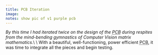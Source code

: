 ```yaml
---
title: PCB Iteration
image:
notes: show pic of v1 purple pcb
---
```

*By this time I had iterated twice on the design of the <abbr class="initialism" title="Printed Circuit Board">PCB</abbr> during respites from the mind-bending gymnastics of Computer Vision matrix mathematics.*\\
\\
With a beautiful, well-functioning, power efficient <abbr class="initialism" title="Printed Circuit Board">PCB</abbr>, it was time to integrate all the pieces and begin testing.
